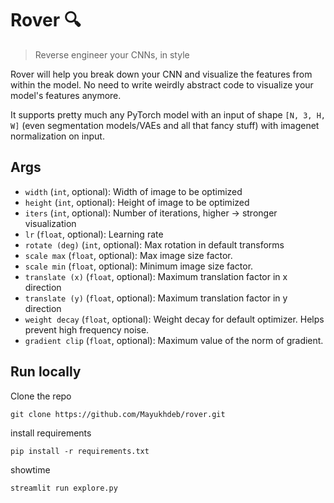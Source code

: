 # Rover :mag: 
> Reverse engineer your CNNs, in style

Rover will help you break down your CNN and visualize the features from within the model. No need to write weirdly abstract code to visualize your model's features anymore. 

It supports pretty much any PyTorch model with an input of shape `[N, 3, H, W]` (even segmentation models/VAEs and all that fancy stuff) with imagenet normalization on input.


## Args
* `width` (`int`, optional): Width of image to be optimized 
* `height` (`int`, optional): Height of image to be optimized 
* `iters` (`int`, optional): Number of iterations, higher -> stronger visualization
* `lr` (`float`, optional): Learning rate
* `rotate (deg)` (`int`, optional): Max rotation in default transforms
* `scale max` (`float`, optional): Max image size factor. 
* `scale min` (`float`, optional): Minimum image size factor. 
* `translate (x)` (`float`, optional): Maximum translation factor in x direction
* `translate (y)` (`float`, optional): Maximum translation factor in y direction
* `weight decay` (`float`, optional): Weight decay for default optimizer. Helps prevent high frequency noise. 
* `gradient clip` (`float`, optional): Maximum value of the norm of gradient. 


## Run locally

Clone the repo
```
git clone https://github.com/Mayukhdeb/rover.git
```

install requirements
```
pip install -r requirements.txt
```

showtime

```
streamlit run explore.py
```
